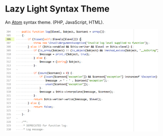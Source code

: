 # Lazy Light Syntax Theme

An [Atom](https://atom.io/) syntax theme. (PHP, JavaScript, HTML).

![Screenshot](https://raw.githubusercontent.com/kedome/lazy-light-syntax/master/screenshot.png)

